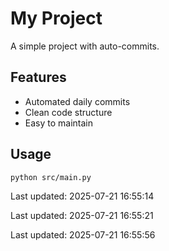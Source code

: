 # My Project

A simple project with auto-commits.

## Features
- Automated daily commits
- Clean code structure
- Easy to maintain

## Usage
```bash
python src/main.py
```


Last updated: 2025-07-21 16:55:14


Last updated: 2025-07-21 16:55:21


Last updated: 2025-07-21 16:55:56
